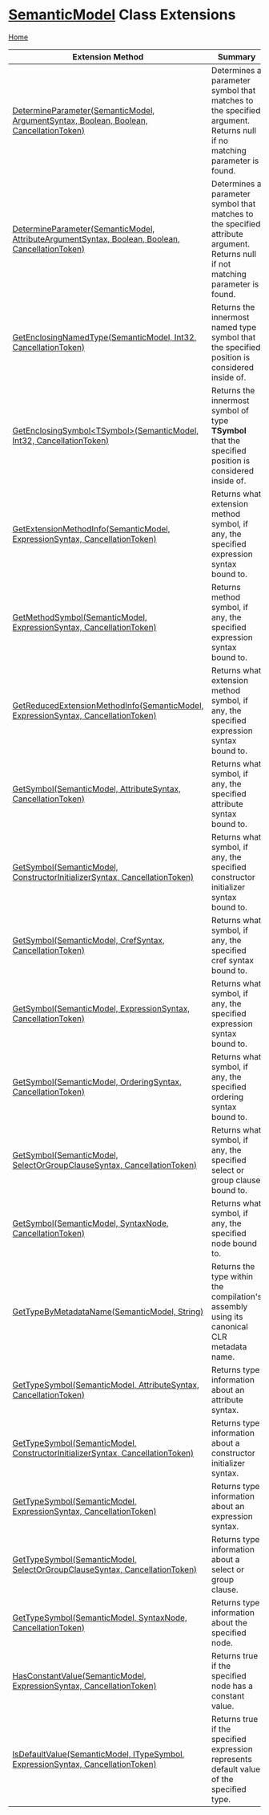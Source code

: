 <a name="_Top"></a>

# [SemanticModel](https://docs.microsoft.com/en-us/dotnet/api/microsoft.codeanalysis.semanticmodel) Class Extensions

[Home](../../../README.md#_Top)

| Extension Method | Summary |
| ---------------- | ------- |
| [DetermineParameter(SemanticModel, ArgumentSyntax, Boolean, Boolean, CancellationToken)](../../../Roslynator/CSharp/CSharpExtensions/DetermineParameter/README.md#Roslynator_CSharp_CSharpExtensions_DetermineParameter_Microsoft_CodeAnalysis_SemanticModel_Microsoft_CodeAnalysis_CSharp_Syntax_ArgumentSyntax_System_Boolean_System_Boolean_System_Threading_CancellationToken_) | Determines a parameter symbol that matches to the specified argument\. Returns null if no matching parameter is found\. |
| [DetermineParameter(SemanticModel, AttributeArgumentSyntax, Boolean, Boolean, CancellationToken)](../../../Roslynator/CSharp/CSharpExtensions/DetermineParameter/README.md#Roslynator_CSharp_CSharpExtensions_DetermineParameter_Microsoft_CodeAnalysis_SemanticModel_Microsoft_CodeAnalysis_CSharp_Syntax_AttributeArgumentSyntax_System_Boolean_System_Boolean_System_Threading_CancellationToken_) | Determines a parameter symbol that matches to the specified attribute argument\. Returns null if not matching parameter is found\. |
| [GetEnclosingNamedType(SemanticModel, Int32, CancellationToken)](../../../Roslynator/SemanticModelExtensions/GetEnclosingNamedType/README.md#_Top) | Returns the innermost named type symbol that the specified position is considered inside of\. |
| [GetEnclosingSymbol\<TSymbol>(SemanticModel, Int32, CancellationToken)](../../../Roslynator/SemanticModelExtensions/GetEnclosingSymbol-1/README.md#_Top) | Returns the innermost symbol of type **TSymbol** that the specified position is considered inside of\. |
| [GetExtensionMethodInfo(SemanticModel, ExpressionSyntax, CancellationToken)](../../../Roslynator/CSharp/CSharpExtensions/GetExtensionMethodInfo/README.md#_Top) | Returns what extension method symbol, if any, the specified expression syntax bound to\. |
| [GetMethodSymbol(SemanticModel, ExpressionSyntax, CancellationToken)](../../../Roslynator/CSharp/CSharpExtensions/GetMethodSymbol/README.md#_Top) | Returns method symbol, if any, the specified expression syntax bound to\. |
| [GetReducedExtensionMethodInfo(SemanticModel, ExpressionSyntax, CancellationToken)](../../../Roslynator/CSharp/CSharpExtensions/GetReducedExtensionMethodInfo/README.md#_Top) | Returns what extension method symbol, if any, the specified expression syntax bound to\. |
| [GetSymbol(SemanticModel, AttributeSyntax, CancellationToken)](../../../Roslynator/CSharp/CSharpExtensions/GetSymbol/README.md#Roslynator_CSharp_CSharpExtensions_GetSymbol_Microsoft_CodeAnalysis_SemanticModel_Microsoft_CodeAnalysis_CSharp_Syntax_AttributeSyntax_System_Threading_CancellationToken_) | Returns what symbol, if any, the specified attribute syntax bound to\. |
| [GetSymbol(SemanticModel, ConstructorInitializerSyntax, CancellationToken)](../../../Roslynator/CSharp/CSharpExtensions/GetSymbol/README.md#Roslynator_CSharp_CSharpExtensions_GetSymbol_Microsoft_CodeAnalysis_SemanticModel_Microsoft_CodeAnalysis_CSharp_Syntax_ConstructorInitializerSyntax_System_Threading_CancellationToken_) | Returns what symbol, if any, the specified constructor initializer syntax bound to\. |
| [GetSymbol(SemanticModel, CrefSyntax, CancellationToken)](../../../Roslynator/CSharp/CSharpExtensions/GetSymbol/README.md#Roslynator_CSharp_CSharpExtensions_GetSymbol_Microsoft_CodeAnalysis_SemanticModel_Microsoft_CodeAnalysis_CSharp_Syntax_CrefSyntax_System_Threading_CancellationToken_) | Returns what symbol, if any, the specified cref syntax bound to\. |
| [GetSymbol(SemanticModel, ExpressionSyntax, CancellationToken)](../../../Roslynator/CSharp/CSharpExtensions/GetSymbol/README.md#Roslynator_CSharp_CSharpExtensions_GetSymbol_Microsoft_CodeAnalysis_SemanticModel_Microsoft_CodeAnalysis_CSharp_Syntax_ExpressionSyntax_System_Threading_CancellationToken_) | Returns what symbol, if any, the specified expression syntax bound to\. |
| [GetSymbol(SemanticModel, OrderingSyntax, CancellationToken)](../../../Roslynator/CSharp/CSharpExtensions/GetSymbol/README.md#Roslynator_CSharp_CSharpExtensions_GetSymbol_Microsoft_CodeAnalysis_SemanticModel_Microsoft_CodeAnalysis_CSharp_Syntax_OrderingSyntax_System_Threading_CancellationToken_) | Returns what symbol, if any, the specified ordering syntax bound to\. |
| [GetSymbol(SemanticModel, SelectOrGroupClauseSyntax, CancellationToken)](../../../Roslynator/CSharp/CSharpExtensions/GetSymbol/README.md#Roslynator_CSharp_CSharpExtensions_GetSymbol_Microsoft_CodeAnalysis_SemanticModel_Microsoft_CodeAnalysis_CSharp_Syntax_SelectOrGroupClauseSyntax_System_Threading_CancellationToken_) | Returns what symbol, if any, the specified select or group clause bound to\. |
| [GetSymbol(SemanticModel, SyntaxNode, CancellationToken)](../../../Roslynator/SemanticModelExtensions/GetSymbol/README.md#_Top) | Returns what symbol, if any, the specified node bound to\. |
| [GetTypeByMetadataName(SemanticModel, String)](../../../Roslynator/SemanticModelExtensions/GetTypeByMetadataName/README.md#_Top) | Returns the type within the compilation's assembly using its canonical CLR metadata name\. |
| [GetTypeSymbol(SemanticModel, AttributeSyntax, CancellationToken)](../../../Roslynator/CSharp/CSharpExtensions/GetTypeSymbol/README.md#Roslynator_CSharp_CSharpExtensions_GetTypeSymbol_Microsoft_CodeAnalysis_SemanticModel_Microsoft_CodeAnalysis_CSharp_Syntax_AttributeSyntax_System_Threading_CancellationToken_) | Returns type information about an attribute syntax\. |
| [GetTypeSymbol(SemanticModel, ConstructorInitializerSyntax, CancellationToken)](../../../Roslynator/CSharp/CSharpExtensions/GetTypeSymbol/README.md#Roslynator_CSharp_CSharpExtensions_GetTypeSymbol_Microsoft_CodeAnalysis_SemanticModel_Microsoft_CodeAnalysis_CSharp_Syntax_ConstructorInitializerSyntax_System_Threading_CancellationToken_) | Returns type information about a constructor initializer syntax\. |
| [GetTypeSymbol(SemanticModel, ExpressionSyntax, CancellationToken)](../../../Roslynator/CSharp/CSharpExtensions/GetTypeSymbol/README.md#Roslynator_CSharp_CSharpExtensions_GetTypeSymbol_Microsoft_CodeAnalysis_SemanticModel_Microsoft_CodeAnalysis_CSharp_Syntax_ExpressionSyntax_System_Threading_CancellationToken_) | Returns type information about an expression syntax\. |
| [GetTypeSymbol(SemanticModel, SelectOrGroupClauseSyntax, CancellationToken)](../../../Roslynator/CSharp/CSharpExtensions/GetTypeSymbol/README.md#Roslynator_CSharp_CSharpExtensions_GetTypeSymbol_Microsoft_CodeAnalysis_SemanticModel_Microsoft_CodeAnalysis_CSharp_Syntax_SelectOrGroupClauseSyntax_System_Threading_CancellationToken_) | Returns type information about a select or group clause\. |
| [GetTypeSymbol(SemanticModel, SyntaxNode, CancellationToken)](../../../Roslynator/SemanticModelExtensions/GetTypeSymbol/README.md#_Top) | Returns type information about the specified node\. |
| [HasConstantValue(SemanticModel, ExpressionSyntax, CancellationToken)](../../../Roslynator/CSharp/CSharpExtensions/HasConstantValue/README.md#_Top) | Returns true if the specified node has a constant value\. |
| [IsDefaultValue(SemanticModel, ITypeSymbol, ExpressionSyntax, CancellationToken)](../../../Roslynator/CSharp/CSharpExtensions/IsDefaultValue/README.md#_Top) | Returns true if the specified expression represents default value of the specified type\. |


